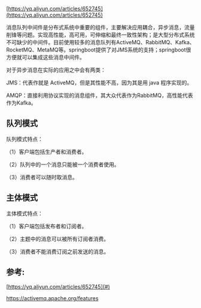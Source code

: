 [https://yq.aliyun.com/articles/652745](https://yq.aliyun.com/articles/652745)

消息队列中间件是分布式系统中重要的组件，主要解决应用耦合，异步消息，流量削锋等问题。实现高性能，高可用，可伸缩和最终一致性架构；是大型分布式系统不可缺少的中间件。目前使用较多的消息队列有ActiveMQ、RabbitMQ、Kafka、RocketMQ、MetaMQ等。springboot提供了对JMS系统的支持；springboot很方便就可以集成这些消息中间件。

对于异步消息在实际的应用之中会有两类：

JMS：代表作就是 ActiveMQ，但是其性能不高，因为其是用 java 程序实现的。

AMQP：直接利用协议实现的消息组件，其大众代表作为RabbitMQ，高性能代表作为Kafka。

## 队列模式

队列模式特点：

（1）客户端包括生产者和消费者。

（2）队列中的一个消息只能被一个消费者使用。

（3）消费者可以随时取消息。

## 主体模式

主体模式特点：

（1）客户端包括发布者和订阅者。

（2）主题中的消息可以被所有订阅者消费。

（3）消费者不能消费订阅之前发送的消息。



## 参考:

[https://yq.aliyun.com/articles/652745](#)

https://activemq.apache.org/features

